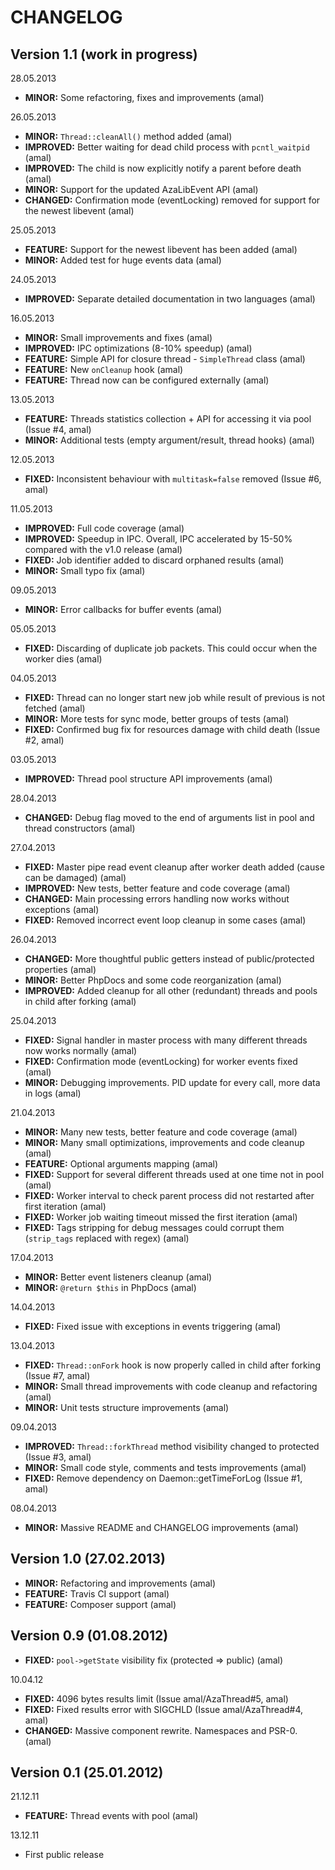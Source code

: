 CHANGELOG
=========

## Version 1.1 (work in progress)


28.05.2013
- **MINOR:** Some refactoring, fixes and improvements (amal)

26.05.2013
- **MINOR:** `Thread::cleanAll()` method added (amal)
- **IMPROVED:** Better waiting for dead child process with `pcntl_waitpid` (amal)
- **IMPROVED:** The child is now explicitly notify a parent before death (amal)
- **MINOR:** Support for the updated AzaLibEvent API (amal)
- **CHANGED:** Confirmation mode (eventLocking) removed for support for the newest libevent (amal)

25.05.2013
- **FEATURE:** Support for the newest libevent has been added (amal)
- **MINOR:** Added test for huge events data (amal)

24.05.2013
- **IMPROVED:** Separate detailed documentation in two languages (amal)

16.05.2013
- **MINOR:** Small improvements and fixes (amal)
- **IMPROVED:** IPC optimizations (8-10% speedup) (amal)
- **FEATURE:** Simple API for closure thread - `SimpleThread` class (amal)
- **FEATURE:** New `onCleanup` hook (amal)
- **FEATURE:** Thread now can be configured externally (amal)

13.05.2013
- **FEATURE:** Threads statistics collection + API for accessing it via pool (Issue #4, amal)
- **MINOR:** Additional tests (empty argument/result, thread hooks) (amal)

12.05.2013
- **FIXED:** Inconsistent behaviour with `multitask=false` removed (Issue #6, amal)

11.05.2013
- **IMPROVED:** Full code coverage (amal)
- **IMPROVED:** Speedup in IPC. Overall, IPC accelerated by 15-50% compared with the v1.0 release (amal)
- **FIXED:** Job identifier added to discard orphaned results (amal)
- **MINOR:** Small typo fix (amal)

09.05.2013
- **MINOR:** Error callbacks for buffer events (amal)

05.05.2013
- **FIXED:** Discarding of duplicate job packets. This could occur when the worker dies (amal)

04.05.2013
- **FIXED:** Thread can no longer start new job while result of previous is not fetched (amal)
- **MINOR:** More tests for sync mode, better groups of tests (amal)
- **FIXED:** Confirmed bug fix for resources damage with child death (Issue #2, amal)

03.05.2013
- **IMPROVED:** Thread pool structure API improvements (amal)

28.04.2013
- **CHANGED:** Debug flag moved to the end of arguments list in pool and thread constructors (amal)

27.04.2013
- **FIXED:** Master pipe read event cleanup after worker death added (cause can be damaged) (amal)
- **IMPROVED:** New tests, better feature and code coverage (amal)
- **CHANGED:** Main processing errors handling now works without exceptions (amal)
- **FIXED:** Removed incorrect event loop cleanup in some cases (amal)

26.04.2013
- **CHANGED:** More thoughtful public getters instead of public/protected properties (amal)
- **MINOR:** Better PhpDocs and some code reorganization (amal)
- **IMPROVED:** Added cleanup for all other (redundant) threads and pools in child after forking (amal)

25.04.2013
- **FIXED:** Signal handler in master process with many different threads now works normally (amal)
- **FIXED:** Confirmation mode (eventLocking) for worker events fixed (amal)
- **MINOR:** Debugging improvements. PID update for every call, more data in logs (amal)

21.04.2013
- **MINOR:** Many new tests, better feature and code coverage (amal)
- **MINOR:** Many small optimizations, improvements and code cleanup (amal)
- **FEATURE:** Optional arguments mapping (amal)
- **FIXED:** Support for several different threads used at one time not in pool (amal)
- **FIXED:** Worker interval to check parent process did not restarted after first iteration (amal)
- **FIXED:** Worker job waiting timeout missed the first iteration (amal)
- **FIXED:** Tags stripping for debug messages could corrupt them (`strip_tags` replaced with regex) (amal)

17.04.2013
- **MINOR:** Better event listeners cleanup (amal)
- **MINOR:** `@return $this` in PhpDocs (amal)

14.04.2013
- **FIXED:** Fixed issue with exceptions in events triggering (amal)

13.04.2013
- **FIXED:** `Thread::onFork` hook is now properly called in child after forking (Issue #7, amal)
- **MINOR:** Small thread improvements with code cleanup and refactoring (amal)
- **MINOR:** Unit tests structure improvements (amal)

09.04.2013
- **IMPROVED:** `Thread::forkThread` method visibility changed to protected (Issue #3, amal)
- **MINOR:** Small code style, comments and tests improvements (amal)
- **FIXED:** Remove dependency on Daemon::getTimeForLog (Issue #1, amal)

08.04.2013
- **MINOR:** Massive README and CHANGELOG improvements (amal)


## Version 1.0 (27.02.2013)
- **MINOR:** Refactoring and improvements (amal)
- **FEATURE:** Travis CI support (amal)
- **FEATURE:** Composer support (amal)


## Version 0.9 (01.08.2012)
- **FIXED:** `pool->getState` visibility fix (protected => public) (amal)

10.04.12
- **FIXED:** 4096 bytes results limit (Issue amal/AzaThread#5, amal)
- **FIXED:** Fixed results error with SIGCHLD (Issue amal/AzaThread#4, amal)
- **CHANGED:** Massive component rewrite. Namespaces and PSR-0. (amal)


## Version 0.1 (25.01.2012)
21.12.11
- **FEATURE:** Thread events with pool (amal)

13.12.11
- First public release
